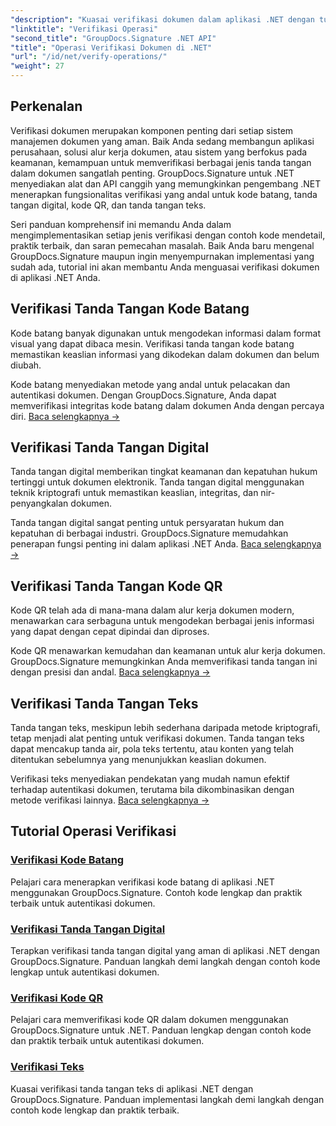 ```yaml
---
"description": "Kuasai verifikasi dokumen dalam aplikasi .NET dengan tutorial komprehensif untuk kode batang, tanda tangan digital, kode QR, dan autentikasi teks menggunakan GroupDocs.Signature."
"linktitle": "Verifikasi Operasi"
"second_title": "GroupDocs.Signature .NET API"
"title": "Operasi Verifikasi Dokumen di .NET"
"url": "/id/net/verify-operations/"
"weight": 27
---
```


## Perkenalan

Verifikasi dokumen merupakan komponen penting dari setiap sistem manajemen dokumen yang aman. Baik Anda sedang membangun aplikasi perusahaan, solusi alur kerja dokumen, atau sistem yang berfokus pada keamanan, kemampuan untuk memverifikasi berbagai jenis tanda tangan dalam dokumen sangatlah penting. GroupDocs.Signature untuk .NET menyediakan alat dan API canggih yang memungkinkan pengembang .NET menerapkan fungsionalitas verifikasi yang andal untuk kode batang, tanda tangan digital, kode QR, dan tanda tangan teks.

Seri panduan komprehensif ini memandu Anda dalam mengimplementasikan setiap jenis verifikasi dengan contoh kode mendetail, praktik terbaik, dan saran pemecahan masalah. Baik Anda baru mengenal GroupDocs.Signature maupun ingin menyempurnakan implementasi yang sudah ada, tutorial ini akan membantu Anda menguasai verifikasi dokumen di aplikasi .NET Anda.

## Verifikasi Tanda Tangan Kode Batang

Kode batang banyak digunakan untuk mengodekan informasi dalam format visual yang dapat dibaca mesin. Verifikasi tanda tangan kode batang memastikan keaslian informasi yang dikodekan dalam dokumen dan belum diubah.

Kode batang menyediakan metode yang andal untuk pelacakan dan autentikasi dokumen. Dengan GroupDocs.Signature, Anda dapat memverifikasi integritas kode batang dalam dokumen Anda dengan percaya diri. [Baca selengkapnya →](/net/verify-operations/verify-barcode/)

## Verifikasi Tanda Tangan Digital

Tanda tangan digital memberikan tingkat keamanan dan kepatuhan hukum tertinggi untuk dokumen elektronik. Tanda tangan digital menggunakan teknik kriptografi untuk memastikan keaslian, integritas, dan nir-penyangkalan dokumen.


Tanda tangan digital sangat penting untuk persyaratan hukum dan kepatuhan di berbagai industri. GroupDocs.Signature memudahkan penerapan fungsi penting ini dalam aplikasi .NET Anda. [Baca selengkapnya →](/net/verify-operations/verify-digital/)

## Verifikasi Tanda Tangan Kode QR

Kode QR telah ada di mana-mana dalam alur kerja dokumen modern, menawarkan cara serbaguna untuk mengodekan berbagai jenis informasi yang dapat dengan cepat dipindai dan diproses.

Kode QR menawarkan kemudahan dan keamanan untuk alur kerja dokumen. GroupDocs.Signature memungkinkan Anda memverifikasi tanda tangan ini dengan presisi dan andal. [Baca selengkapnya →](/net/verify-operations/verify-qr-code/)

## Verifikasi Tanda Tangan Teks

Tanda tangan teks, meskipun lebih sederhana daripada metode kriptografi, tetap menjadi alat penting untuk verifikasi dokumen. Tanda tangan teks dapat mencakup tanda air, pola teks tertentu, atau konten yang telah ditentukan sebelumnya yang menunjukkan keaslian dokumen.

Verifikasi teks menyediakan pendekatan yang mudah namun efektif terhadap autentikasi dokumen, terutama bila dikombinasikan dengan metode verifikasi lainnya. [Baca selengkapnya →](/net/verify-operations/verify-text/)

## Tutorial Operasi Verifikasi
### [Verifikasi Kode Batang](./verify-barcode/)
Pelajari cara menerapkan verifikasi kode batang di aplikasi .NET menggunakan GroupDocs.Signature. Contoh kode lengkap dan praktik terbaik untuk autentikasi dokumen.

### [Verifikasi Tanda Tangan Digital](./verify-digital/)
Terapkan verifikasi tanda tangan digital yang aman di aplikasi .NET dengan GroupDocs.Signature. Panduan langkah demi langkah dengan contoh kode lengkap untuk autentikasi dokumen.

### [Verifikasi Kode QR](./verify-qr-code/)
Pelajari cara memverifikasi kode QR dalam dokumen menggunakan GroupDocs.Signature untuk .NET. Panduan lengkap dengan contoh kode dan praktik terbaik untuk autentikasi dokumen.

### [Verifikasi Teks](./verify-text/)
Kuasai verifikasi tanda tangan teks di aplikasi .NET dengan GroupDocs.Signature. Panduan implementasi langkah demi langkah dengan contoh kode lengkap dan praktik terbaik.